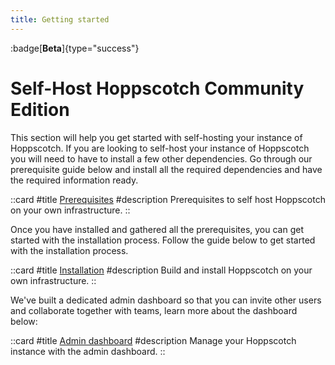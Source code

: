 ```yaml
---
title: Getting started
---
```


:badge[**Beta**]{type="success"}

# Self-Host Hoppscotch Community Edition

This section will help you get started with self-hosting your instance of Hoppscotch. If you are looking to self-host your instance of Hoppscotch you will need to have to install a few other dependencies. Go through our prerequisite guide below and install all the required dependencies and have the required information ready.

::card
#title
[Prerequisites](/documentation/self-host/community-edition/prerequisites)
#description
Prerequisites to self host Hoppscotch on your own infrastructure.
::

Once you have installed and gathered all the prerequisites, you can get started with the installation process. Follow the guide below to get started with the installation process.

::card
#title
[Installation](/documentation/self-host/community-edition/install-and-build)
#description
Build and install Hoppscotch on your own infrastructure.
::

We've built a dedicated admin dashboard so that you can invite other users and collaborate together with teams, learn more about the dashboard below:

::card
#title
[Admin dashboard](/documentation/self-host/community-edition/admin-dashboard)
#description
Manage your Hoppscotch instance with the admin dashboard.
::
